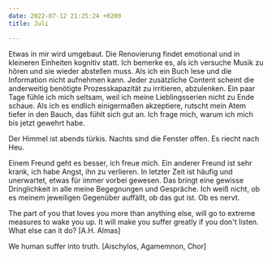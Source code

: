 ```yaml
---
date: 2022-07-12 21:25:24 +0200
title: Juli

---
```

Etwas in mir wird umgebaut. Die Renovierung findet emotional und in kleineren Einheiten kognitiv statt. Ich bemerke es, als ich versuche Musik zu hören und sie wieder abstellen muss. Als ich ein Buch lese und die Information nicht aufnehmen kann. Jeder zusätzliche Content scheint die anderweitig benötigte Prozesskapazität zu irritieren, abzulenken. Ein paar Tage fühle ich mich seltsam, weil ich meine Lieblingsserien nicht zu Ende schaue. Als ich es endlich einigermaßen akzeptiere, rutscht mein Atem tiefer in den Bauch, das fühlt sich gut an. Ich frage mich, warum ich mich bis jetzt gewehrt habe.

Der Himmel ist abends türkis. Nachts sind die Fenster offen. Es riecht nach Heu.

Einem Freund geht es besser, ich freue mich. Ein anderer Freund ist sehr krank, ich habe Angst, ihn zu verlieren. In letzter Zeit ist häufig und unerwartet, etwas für immer vorbei gewesen. Das bringt eine gewisse Dringlichkeit in alle meine Begegnungen und Gespräche. Ich weiß nicht, ob es meinem jeweiligen Gegenüber auffällt, ob das gut ist. Ob es nervt.  

The part of you that loves you more than anything else, will go to extreme measures to wake you up. It will make you suffer greatly if you don't listen. What else can it do?  \[A.H. Almas\]

We human suffer into truth. \[Aischylos, Agamemnon, Chor\]